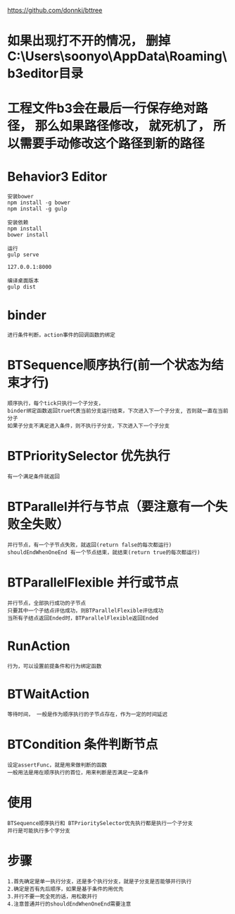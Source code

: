 https://github.com/donnki/bttree


# 如果出现打不开的情况， 删掉C:\Users\soonyo\AppData\Roaming\b3editor目录

# 工程文件b3会在最后一行保存绝对路径， 那么如果路径修改， 就死机了， 所以需要手动修改这个路径到新的路径


# Behavior3 Editor

	安装bower
	npm install -g bower
	npm install -g gulp

	安装依赖
	npm install
	bower install

	运行
	gulp serve

	127.0.0.1:8000

	编译桌面版本
	gulp dist


# binder
	
	进行条件判断，action事件的回调函数的绑定


# BTSequence顺序执行(前一个状态为结束才行)

	顺序执行，每个tick只执行一个子分支， 
	binder绑定函数返回true代表当前分支运行结束，下次进入下一个子分支, 否则就一直在当前分子
	如果子分支不满足进入条件，则不执行子分支，下次进入下一个子分支

# BTPrioritySelector 优先执行

	有一个满足条件就返回


# BTParallel并行与节点（要注意有一个失败全失败）

	并行节点，有一个子节点失败，就返回(return false的每次都运行)
	shouldEndWhenOneEnd 有一个节点结束，就结束(return true的每次都运行)


# BTParallelFlexible 并行或节点

	并行节点，全部执行成功的子节点
	只要其中一个子结点评估成功，则BTParallelFlexible评估成功
	当所有子结点返回Ended时，BTParallelFlexible返回Ended


# RunAction

	行为，可以设置前提条件和行为绑定函数

# BTWaitAction

	等待时间， 一般是作为顺序执行的子节点存在，作为一定的时间延迟


# BTCondition 条件判断节点

	设定assertFunc，就是用来做判断的函数
	一般用法是用在顺序执行的首位，用来判断是否满足一定条件


# 使用

	BTSequence顺序执行和 BTPrioritySelector优先执行都是执行一个子分支
	并行是可能执行多个字分支


# 步骤

	1.首先确定是单一执行分支，还是多个执行分支，就是子分支是否能够并行执行
	2.确定是否有先后顺序，如果是基于条件的用优先
	3.并行不要一死全死的话，用松散并行
	4.注意普通并行的shouldEndWhenOneEnd需要注意